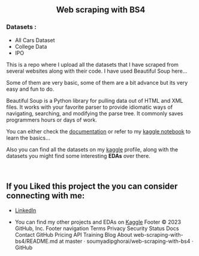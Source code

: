 ## <p align = center>Web scraping with BS4<p>

 ###  Datasets : 
 * All Cars Dataset
 * College Data 
 * IPO 
  
This is a repo where I upload all the datasets that I have scraped from several websites along with their code. I have used Beautiful Soup here... 
  
Some of them are very basic, some of them are a bit advance but its very easy and fun to do. 
  
  Beautiful Soup is a Python library for pulling data out of HTML and XML files. It works with your favorite parser to provide idiomatic ways of navigating, searching, and modifying the parse tree. It commonly saves programmers hours or days of work. 
  
  You can either check the [documentation](https://www.crummy.com/software/BeautifulSoup/bs4/doc/) or refer to my [kaggle notebook](https://www.kaggle.com/soumyadipghorai/web-scrapping-with-bs4-part-1) to learn the basics...
  
  
Also you can find all the datasets on my [kaggle](https://www.kaggle.com/soumyadipghorai) profile, along with the datasets you might find some interesting **EDAs** over there. 


 <br>
  
<!-- ![kaggle](kaggle.png) -->
 
## If you Liked this project the you can consider connecting with me:
* [LinkedIn](https://www.linkedin.com/in/soumyadip-ghorai/) 

* You can find my other projects and EDAs on [Kaggle](https://www.kaggle.com/soumyadipghorai)
Footer
© 2023 GitHub, Inc.
Footer navigation
Terms
Privacy
Security
Status
Docs
Contact GitHub
Pricing
API
Training
Blog
About
web-scraping-with-bs4/README.md at master · soumyadipghorai/web-scraping-with-bs4 · GitHub 